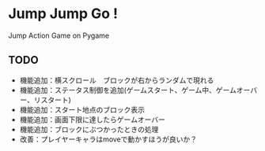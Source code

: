 # Jump Jump Go !
Jump Action Game on Pygame
## TODO
- 機能追加：横スクロール　ブロックが右からランダムで現れる
- 機能追加：ステータス制御を追加(ゲームスタート、ゲーム中、ゲームオーバー、リスタート)
- 機能追加：スタート地点のブロック表示
- 機能追加：画面下限に達したらゲームオーバー
- 機能追加：ブロックにぶつかったときの処理
- 改善：プレイヤーキャラはmoveで動かすほうが良いか？
